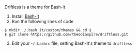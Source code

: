 Driftless is a theme for Bash-It

1. Install [Bash-It](https://github.com/Bash-it/bash-it)
2. Run the following lines of code
```
$ mkdir ./.bash_it/custom/themes && cd $_
$ git clone https://github.com/theodinspire/driftless.git
```
3. Edit your `~/.bashrc` file, setting Bash-It's theme to `driftless`
